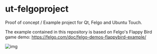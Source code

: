 # ut-felgoproject
Proof of concept / Example project for Qt, Felgo and Ubuntu Touch.

The example contained in this repository is based on Felgo's Flappy Bird game demo: <https://felgo.com/doc/felgo-demos-flappybird-example/>

![img](https://felgo.com/doc/images/flappy-ready.png)
